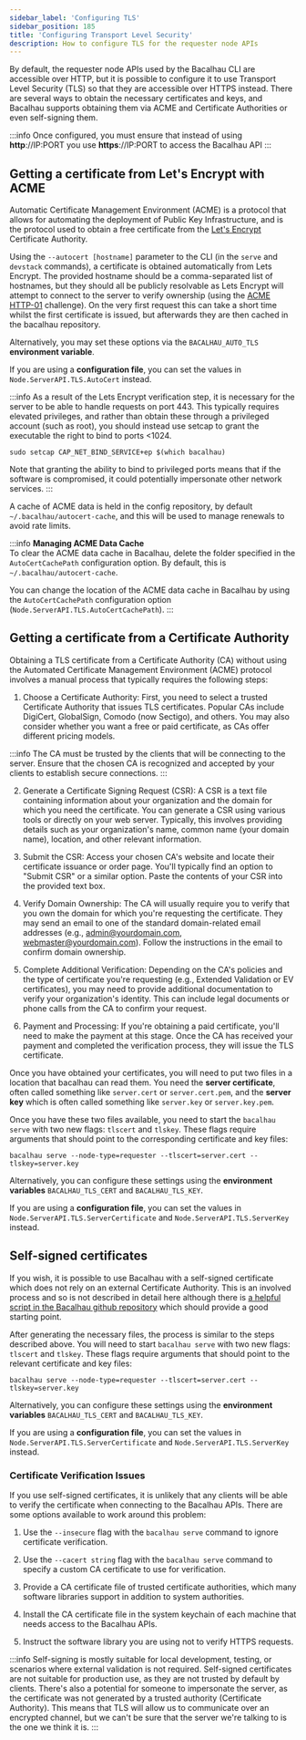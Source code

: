 ```yaml
---
sidebar_label: 'Configuring TLS'
sidebar_position: 185
title: 'Configuring Transport Level Security'
description: How to configure TLS for the requester node APIs
---
```


By default, the requester node APIs used by the Bacalhau CLI are accessible over HTTP, but it is possible to configure it to use Transport Level Security (TLS) so that they are accessible over HTTPS instead. There are several ways to obtain the necessary certificates and keys, and Bacalhau supports obtaining them via ACME and Certificate Authorities or even self-signing them.

:::info 
Once configured, you must ensure that instead of using __http__://IP:PORT you use __https__://IP:PORT
to access the Bacalhau API
:::

## Getting a certificate from Let's Encrypt with ACME

Automatic Certificate Management Environment (ACME) is a protocol that allows for automating the deployment of Public Key Infrastructure, and is the protocol used to obtain a free certificate from the [Let's Encrypt](https://letsencrypt.org/) Certificate Authority. 

Using the `--autocert [hostname]` parameter to the CLI (in the `serve` and `devstack` commands), a certificate is obtained automatically from Lets Encrypt. The provided hostname should be a comma-separated list of hostnames, but they should all be publicly resolvable as Lets Encrypt will attempt to connect to the server to verify ownership (using the [ACME HTTP-01](https://letsencrypt.org/docs/challenge-types/#http-01-challenge) challenge). On the very first request this can take a short time whilst the first certificate is issued, but afterwards they are then cached in the bacalhau repository.

Alternatively, you may set these options via the `BACALHAU_AUTO_TLS` **environment variable**.  

If you are using a **configuration file**, you can set the values in `Node.ServerAPI.TLS.AutoCert` instead.

:::info
As a result of the Lets Encrypt verification step, it is necessary for the server to be able to handle requests on port 443. This typically requires elevated privileges, and rather than obtain these through a privileged account (such as root), you should instead use setcap to grant the executable the right to bind to ports \<1024.

```
sudo setcap CAP_NET_BIND_SERVICE+ep $(which bacalhau)
```

Note that granting the ability to bind to privileged ports means that if the software is compromised, it could potentially impersonate other network services.
:::

A cache of ACME data is held in the config repository, by default `~/.bacalhau/autocert-cache`, and this will be used to manage renewals to avoid rate limits. 

:::info
**Managing ACME Data Cache**  
To clear the ACME data cache in Bacalhau, delete the folder specified in the `AutoCertCachePath` configuration option. By default, this is `~/.bacalhau/autocert-cache`.

You can change the location of the ACME data cache in Bacalhau by using the `AutoCertCachePath` configuration option (`Node.ServerAPI.TLS.AutoCertCachePath`).
:::


## Getting a certificate from a Certificate Authority 

Obtaining a TLS certificate from a Certificate Authority (CA) without using the Automated Certificate Management Environment (ACME) protocol involves a manual process that typically requires the following steps:

1. Choose a Certificate Authority: First, you need to select a trusted Certificate Authority that issues TLS certificates. Popular CAs include DigiCert, GlobalSign, Comodo (now Sectigo), and others. You may also consider whether you want a free or paid certificate, as CAs offer different pricing models.

:::info
The CA must be trusted by the clients that will be connecting to the server. Ensure that the chosen CA is recognized and accepted by your clients to establish secure connections.
:::

2. Generate a Certificate Signing Request (CSR): A CSR is a text file containing information about your organization and the domain for which you need the certificate. You can generate a CSR using various tools or directly on your web server. Typically, this involves providing details such as your organization's name, common name (your domain name), location, and other relevant information.

3. Submit the CSR: Access your chosen CA's website and locate their certificate issuance or order page. You'll typically find an option to "Submit CSR" or a similar option. Paste the contents of your CSR into the provided text box.

4. Verify Domain Ownership: The CA will usually require you to verify that you own the domain for which you're requesting the certificate. They may send an email to one of the standard domain-related email addresses (e.g., admin@yourdomain.com, webmaster@yourdomain.com). Follow the instructions in the email to confirm domain ownership.

5. Complete Additional Verification: Depending on the CA's policies and the type of certificate you're requesting (e.g., Extended Validation or EV certificates), you may need to provide additional documentation to verify your organization's identity. This can include legal documents or phone calls from the CA to confirm your request.

6. Payment and Processing: If you're obtaining a paid certificate, you'll need to make the payment at this stage. Once the CA has received your payment and completed the verification process, they will issue the TLS certificate.

Once you have obtained your certificates, you will need to put two files in a location that bacalhau can read them.  You need the **server certificate**, often called something like `server.cert` or `server.cert.pem`, and the **server key** which is often called something like `server.key` or `server.key.pem`.

Once you have these two files available, you need to start the `bacalhau serve` with two new flags: `tlscert` and `tlskey`. These flags require arguments that should point to the corresponding certificate and key files:

```
bacalhau serve --node-type=requester --tlscert=server.cert --tlskey=server.key
```


Alternatively, you can configure these settings using the **environment variables** `BACALHAU_TLS_CERT` and `BACALHAU_TLS_KEY`.  

If you are using a **configuration file**, you can set the values in `Node.ServerAPI.TLS.ServerCertificate` and `Node.ServerAPI.TLS.ServerKey` instead.


## Self-signed certificates 

If you wish, it is possible to use Bacalhau with a self-signed certificate which does not rely on an external Certificate Authority. This is an involved process and so is not described in detail here although there is [a helpful script in the Bacalhau github repository](https://github.com/bacalhau-project/bacalhau/blob/main/scripts/make-certs.sh) which should provide a good starting point.

After generating the necessary files, the process is similar to the steps described above. You will need to start `bacalhau serve` with two new flags: `tlscert` and `tlskey`. These flags require arguments that should point to the relevant certificate and key files:

```
bacalhau serve --node-type=requester --tlscert=server.cert --tlskey=server.key
```

Alternatively, you can configure these settings using the **environment variables** `BACALHAU_TLS_CERT` and `BACALHAU_TLS_KEY`.  

If you are using a **configuration file**, you can set the values in `Node.ServerAPI.TLS.ServerCertificate` and `Node.ServerAPI.TLS.ServerKey` instead.

### Certificate Verification Issues 

If you use self-signed certificates, it is unlikely that any clients will be able to verify the certificate when connecting to the Bacalhau APIs. There are some options available to work around this problem:

1. Use the `--insecure` flag with the `bacalhau serve` command to ignore certificate verification.

2. Use the `--cacert string` flag with the `bacalhau serve` command to specify a custom CA certificate to use for verification.

3. Provide a CA certificate file of trusted certificate authorities, which many software libraries support in addition to system authorities.

4. Install the CA certificate file in the system keychain of each machine that needs access to the Bacalhau APIs.

5. Instruct the software library you are using not to verify HTTPS requests.

:::info
Self-signing is mostly suitable for local development, testing, or scenarios where external validation is not required. Self-signed certificates are not suitable for production use, as they are not trusted by default by clients. There's also a potential for someone to impersonate the server, as the certificate was not generated by a trusted authority (Certificate Authority). This means that TLS will allow us to communicate over an encrypted channel, but we can't be sure that the server we're talking to is the one we think it is.
:::